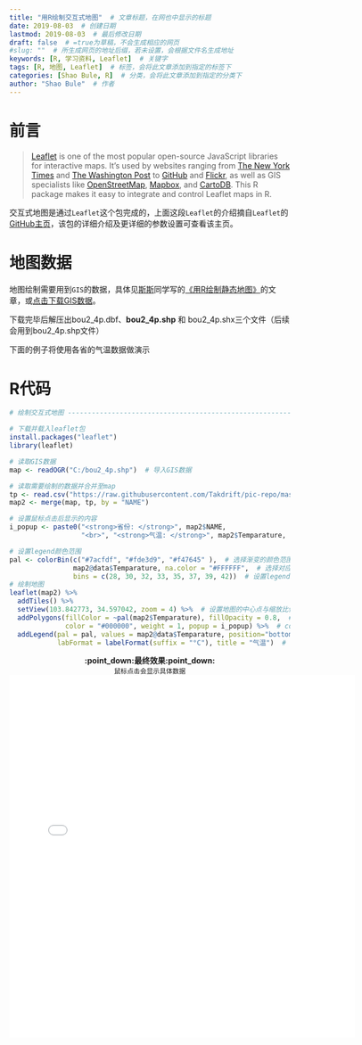 ```yaml
---
title: "用R绘制交互式地图"  # 文章标题，在网也中显示的标题
date: 2019-08-03  # 创建日期
lastmod: 2019-08-03  # 最后修改日期
draft: false  # =true为草稿，不会生成相应的网页
#slug: ""  # 所生成网页的地址后缀，若未设置，会根据文件名生成地址
keywords: [R, 学习资料, Leaflet]  # 关键字
tags: [R, 地图, Leaflet]  # 标签，会将此文章添加到指定的标签下
categories: [Shao Bule, R]  # 分类，会将此文章添加到指定的分类下
author: "Shao Bule"  # 作者
---
```


# 前言

> [Leaflet](http://leafletjs.com/) is one of the most popular open-source JavaScript libraries for interactive maps. It’s used by websites ranging from [The New York Times](http://www.nytimes.com/projects/elections/2013/nyc-primary/mayor/map.html) and [The Washington Post](http://www.washingtonpost.com/sf/local/2013/11/09/washington-a-world-apart/) to [GitHub](https://github.com/blog/1528-there-s-a-map-for-that) and [Flickr](https://www.flickr.com/map), as well as GIS specialists like [OpenStreetMap](http://www.openstreetmap.org/), [Mapbox](http://www.mapbox.com/), and [CartoDB](http://cartodb.com/). This R package makes it easy to integrate and control Leaflet maps in R.



交互式地图是通过`Leaflet`这个包完成的，上面这段`Leaflet`的介绍摘自`Leaflet`的[GitHub主页](https://rstudio.github.io/leaflet/)，该包的详细介绍及更详细的参数设置可查看该主页。

# 地图数据

地图绘制需要用到`GIS`的数据，具体见[斯斯](/categories/斯淑婷/)同学写的[《用R绘制静态地图》](/post/si-shuting/用r绘制地图/)的文章，或[点击下载GIS数据](https://uploads.cosx.org/2009/07/chinaprovinceborderdata_tar_gz.zip)。

下载完毕后解压出bou2_4p.dbf、**bou2_4p.shp** 和 bou2_4p.shx三个文件（后续会用到bou2_4p.shp文件）

下面的例子将使用各省的气温数据做演示

# R代码

```R
# 绘制交互式地图 --------------------------------------------------------------------

# 下载并载入leaflet包
install.packages("leaflet") 
library(leaflet)

# 读取GIS数据
map <- readOGR("C:/bou2_4p.shp")  # 导入GIS数据

# 读取需要绘制的数据并合并至map
tp <- read.csv("https://raw.githubusercontent.com/Takdrift/pic-repo/master/temperature.csv")
map2 <- merge(map, tp, by = "NAME") 

# 设置鼠标点击后显示的内容
i_popup <- paste0("<strong>省份: </strong>", map2$NAME, 
                  "<br>", "<strong>气温: </strong>", map2$Temparature, "°C") 

# 设置legend颜色范围 
pal <- colorBin(c("#7acfdf", "#fde3d9", "#f47645" ),  # 选择渐变的颜色范围
                map2@data$Temparature, na.color = "#FFFFFF",  # 选择对应的变量以及数据缺失区域颜色
                bins = c(28, 30, 32, 33, 35, 37, 39, 42))  # 设置legend的范围
# 绘制地图 
leaflet(map2) %>% 
  addTiles() %>% 
  setView(103.842773, 34.597042, zoom = 4) %>%  # 设置地图的中心点与缩放比例
  addPolygons(fillColor = ~pal(map2$Temparature), fillOpacity = 0.8,  # 绘制地图并根据所选变量填充对应区域
              color = "#000000", weight = 1, popup = i_popup) %>%  # color为边界线颜色，weight为粗细
  addLegend(pal = pal, values = map2@data$Temparature, position="bottomright",  # 添加图例
            labFormat = labelFormat(suffix = "°C"), title = "气温")  # 增加图例后缀与title
```



<div align=center><b>:point_down:最终效果:point_down:</b></div>
<div align=center><sub>鼠标点击会显示具体数据</sub></div>
 <Iframe src="/webpage/map-temperature.html"; 
        width="620" height="650" scrolling="no" frameborder="0"></iframe>
